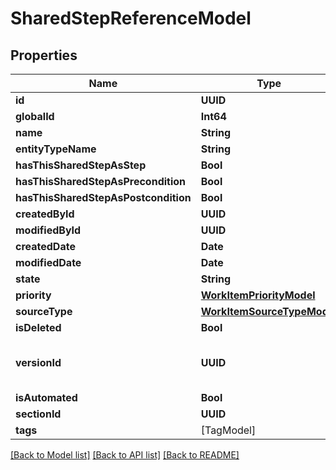 # SharedStepReferenceModel

## Properties
Name | Type | Description | Notes
------------ | ------------- | ------------- | -------------
**id** | **UUID** |  | 
**globalId** | **Int64** |  | 
**name** | **String** |  | 
**entityTypeName** | **String** |  | 
**hasThisSharedStepAsStep** | **Bool** |  | 
**hasThisSharedStepAsPrecondition** | **Bool** |  | 
**hasThisSharedStepAsPostcondition** | **Bool** |  | 
**createdById** | **UUID** |  | 
**modifiedById** | **UUID** |  | [optional] 
**createdDate** | **Date** |  | [optional] 
**modifiedDate** | **Date** |  | [optional] 
**state** | **String** |  | 
**priority** | [**WorkItemPriorityModel**](WorkItemPriorityModel.md) |  | 
**sourceType** | [**WorkItemSourceTypeModel**](WorkItemSourceTypeModel.md) |  | 
**isDeleted** | **Bool** |  | 
**versionId** | **UUID** | used for versioning changes in workitem | 
**isAutomated** | **Bool** |  | 
**sectionId** | **UUID** |  | 
**tags** | [TagModel] |  | [optional] 

[[Back to Model list]](../README.md#documentation-for-models) [[Back to API list]](../README.md#documentation-for-api-endpoints) [[Back to README]](../README.md)


